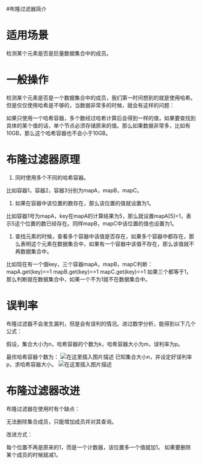 #布隆过滤器简介
# 适用场景

检测某个元素是否是巨量数据集合中的成员。

# 一般操作

检测某个元素是否是一个数据集合中的成员，我们第一时间想到的就是使用哈希。 但是仅仅使用哈希是不够的，当数据非常多的时候，就会有这样的问题：

>  
 如果只使用一个哈希容器，多个数经过哈希计算后会得到一样的值，如果要查找到具体的某个值的话，单个节点必须存储原来的值。那么如果数据非常多，比如有10GB，那么这个哈希容器也不会小于10GB。 


# 布隆过滤器原理
1. 同时使用多个不同的哈希容器。
>  
 比如容器1，容器2，容器3分别为mapA，mapB，mapC。 

1. 如果在容器中该位置的数存在，那么该位置的值就设置为1。
>  
 比如容器1号为mapA，key在mapA的计算结果为5，那么就设置mapA[5]=1，表示5这个位置的数已经存在。同样mapB，mapC中该位置的值也设置为1。 

1. 查找元素的时候，查看多个容器中该值是否存在，如果多个容器中都存在，那么表明这个元素在数据集合中，如果有一个容器中该值不存在，那么该值就不再数据集合中。
>  
 比如现在有一个值key，三个容器mapA，mapB，mapC判断： mapA.get(key)==1 mapB.get(key)==1 mapC.get(key)==1 如果三个都等于1，那么判断就在数据集合中，如果一个不为1就不在数据集合中。 


# 误判率

布隆过滤器不会发生漏判，但是会有误判的情况。进过数学分析，能得到以下几个公式：

假设，集合大小为n，哈希容器的个数为k，哈希容器大小为m，误判率为p。

最优哈希容器个数为： <img src="https://img-blog.csdnimg.cn/20190427111021805.png" alt="在这里插入图片描述"> 已知集合大小n，并设定好误判率p，求哈希容器大小。 <img src="https://img-blog.csdnimg.cn/20190427111012153.png" alt="在这里插入图片描述">

# 布隆过滤器改进

布隆过滤器在使用时有个缺点：

>  
 无法删除集合成员，只能增加成员并对其查询。 


改进方式：

>  
 每个位置不再是原来的1，而是一个计数器，该位置多一个值就加1。 如果要删除某个成员的时候就减1。 


